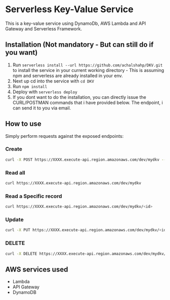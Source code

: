 # Serverless Key-Value Service

This is a key-value service using DynamoDb, AWS Lambda and API Gateway and Serverless Framework. 

## Installation (Not mandatory - But can still do if you want)

1. Run `serverless install --url https://github.com/achalshahp/DKV.git` to install the service in your current working directory - This is assuming npm and serverless are already installed in your env. 
2. Next up cd into the service with `cd DKV`
3. Run `npm install`
4. Deploy with `serverless deploy`
5. If you dont want to do the installation, you can directly issue the CURL/POSTMAN commands that i have provided below. The endpoint, i can send it to you via email.

## How to use

Simply perform requests against the exposed endpoints:

### Create

```bash
curl -X POST https://XXXX.execute-api.region.amazonaws.com/dev/mydkv --data '{ ""key" : "value"" }'
```

### Read all


```bash
curl https://XXXX.execute-api.region.amazonaws.com/dev/mydkv
```

### Read a Specific record

```bash
curl https://XXXX.execute-api.region.amazonaws.com/dev/mydkv/<id>
```

### Update

```bash
curl -X PUT https://XXXX.execute-api.region.amazonaws.com/dev/mydkv/<id> --data '{ "key" : "newvalue" }'
```

### DELETE

```bash
curl -X DELETE https://XXXX.execute-api.region.amazonaws.com/dev/mydkv/<id>
```

## AWS services used

- Lambda
- API Gateway
- DynamoDB
